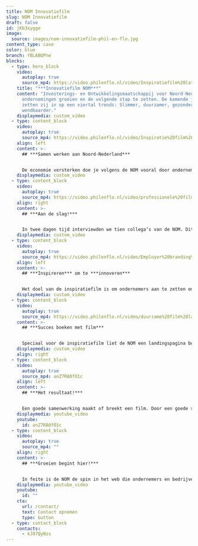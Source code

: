 ```yaml
---
title: NOM Innovatiefilm
slug: NOM Innovatiefilm
draft: false
id: jKb3xygge
image:
  source: images/nom-innovatiefilm-phil-en-flo.jpg
content_type: case
color: blue
branch: YBLABQPne
blocks:
  - type: hero_block
    video:
      autoplay: true
      source_mp4: https://video.philenflo.nl/video/Inspiratiefilm%20laten%20maken%20NOM%20-%20Phil%20en%20Flo.mp4
    title: "***Innovatiefilm NOM***"
    content: "Investerings- en Ontwikkelingsmaatschappij voor Noord-Nederland helpt
      ondernemingen groeien en de volgende stap te zetten. De komende jaren
      zetten zij in op een viertal trends: Slimmer, duurzamer, gezonder,
      wendbaarder."
    displaymedia: custom_video
  - type: content_block
    video:
      autoplay: true
      source_mp4: https://video.philenflo.nl/video/Inspiratie%20film%20NOM%20-%20Phil%20en%20Flo.mp4
    align: left
    content: >-
      ## ***Samen werken aan Noord-Nederland***


      De economie versterken doe je volgens de NOM vooral door ondernemingen zelf te versterken. Daarom vroegen Sander en Annemarie ons om een inspirerende film neer te zetten waarin we de ondernemers van Noord-Nederland aanspreken om samen met de NOM en andere ondernemers aan de slag te gaan met de vier genoemde trends.
    displaymedia: custom_video
  - type: content_block
    video:
      autoplay: true
      source_mp4: https://video.philenflo.nl/video/professionele%20film%20laten%20maken%20NOM%20-%20Phil%20en%20Flo.mp4
    align: right
    content: >-
      ## ***Aan de slag!***


      In twee dagen tijd interviewden we tien collega’s van de NOM. Dit deden we in de drie noordelijke provincies op zes locaties. Als filmcrew kregen we een kijkje in de keuken bij allerlei innovatieve bedrijven die elk op hun eigen wijze invulling geven aan de vier trends.
    displaymedia: custom_video
  - type: content_block
    video:
      autoplay: true
      source_mp4: https://video.philenflo.nl/video/Employer%20branding%20film%20laten%20maken%20NOM.mp4
    align: left
    content: >-
      ## ***Inspireren*** om te ***innoveren***


      Het doel van de inspiratiefilm is om ondernemers aan te zetten om te innoveren op het vlak van slimmer, duurzamer en gezonder ondernemen. Om de kijker te prikkelen interviewen we consultants van de NOM. Er is bewust gekozen om niet met een voice-over te werken, maar interviews te houden. Het herkenbaar in beeld brengen van de collega’s van de NOM, geeft een gezicht aan de organisatie en maakt het verhaal persoonlijker. Verder is de film aangekleed met allerlei sfeerbeelden die aansluiten op de vier trends.
    displaymedia: custom_video
  - type: content_block
    video:
      autoplay: true
      source_mp4: https://video.philenflo.nl/video/duurzame%20film%20laten%20maken%20-%20Phil%20en%20Flo.mp4
    content: >-
      ## ***Succes boeken met film***


      Speciaal voor de inspiratiefilm liet de NOM een landingspagina bouwen. Met korte teaser films nodigen we ondernemers uit om een kijkje te nemen op de website van de NOM en de hele film daar te bekijken. Een succesvolle implementatie bestaat dus niet alleen uit een film, maar vooral uit een goed plan, waarin onze filmcontent tot zijn recht komt. Denk hierbij dus ook aan pakkende thumbnails, teasers en natuurlijk ondertiteling.
    displaymedia: custom_video
    align: right
  - type: content_block
    video:
      autoplay: true
      source_mp4: anZ7RA0fO1c
    align: left
    content: >-
      ## ***Het resultaat!***


      Een goede samenwerking maakt of breekt een film. Door een goede samenwerking tussen ons als producent en de NOM als opdrachtgever konden we de innovatiefilm snel monteren en perfectioneren. Benieuwd naar het resultaat? Check de volledige inspiratiefilm hier →
    displaymedia: youtube_video
    youtube:
      id: anZ7RA0fO1c
  - type: content_block
    video:
      autoplay: true
      source_mp4: ""
    align: right
    content: >-
      ## ***Groeien begint hier!***


      In feite is de NOM de spin in het web die ondernemers en bedrijven met elkaar in contact brengen. Dit vraagt om veelzijdige collega’s die zowel vakkennis als netwerkskills hebben. Om ook op dit vlak een nieuwe impuls te geven, maakten we voor de NOM vier korte employer branding films.
    displaymedia: youtube_video
    youtube:
      id: ""
    cta:
      url: /contact/
      text: Contact opnemen
      type: button
  - type: contact_block
    contacts:
      - kJ07QyNzs
---
```


